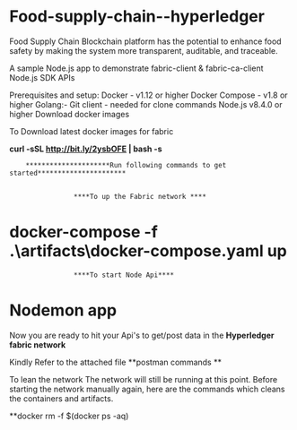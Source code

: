 # Food-supply-chain--hyperledger
Food Supply Chain Blockchain platform has the potential to enhance food safety by making the system more transparent, auditable, and traceable.





A sample Node.js app to demonstrate fabric-client & fabric-ca-client Node.js SDK APIs

Prerequisites and setup:
Docker - v1.12 or higher
Docker Compose - v1.8 or higher
Golang:- 
Git client - needed for clone commands
Node.js v8.4.0 or higher
Download docker images 

To Download latest docker images for fabric

**curl -sSL http://bit.ly/2ysbOFE | bash -s**



		*********************Run following commands to get started**********************


     				****To up the Fabric network ****
#    docker-compose -f .\artifacts\docker-compose.yaml up 


					****To start Node Api****
#    Nodemon app									







Now you are ready to hit your Api's to get/post data in the **Hyperledger fabric network**

Kindly Refer to the attached file  **postman commands **








To lean the network
The network will still be running at this point. Before starting the network manually again, here are the commands which cleans the containers and artifacts.

**docker rm -f $(docker ps -aq)


